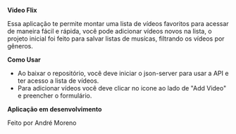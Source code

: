 **Video Flix**

Essa aplicação te permite montar uma lista de vídeos favoritos para acessar de maneira fácil e rápida, você pode adicionar vídeos novos na lista, o projeto inicial foi feito para salvar listas de musícas, filtrando
os vídeos por gêneros.

**Como Usar**
* Ao baixar o repositório, você deve iniciar o json-server para usar a API e ter acesso a lista de vídeos.
* Para adicionar vídeos você deve clicar no icone ao lado de "Add Video" e preencher o formulário.


**Aplicação em desenvolvimento**

Feito por André Moreno
